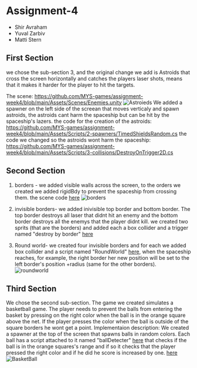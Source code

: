 # Assignment-4 

* Shir Avraham
* Yuval Zarbiv
* Matti Stern

## First Section 
we chose the sub-section 3, and the original change we add is Astroids that cross the screen horizontally and catches the players laser shots, means that it makes it harder for the player to hit the targets.

The scene: https://github.com/MYS-games/assignment-week4/blob/main/Assets/Scenes/Enemies.unity
![Astroieds](https://user-images.githubusercontent.com/57191216/99500031-6b713280-2982-11eb-8bb5-63a71af81f75.png)
We added a spawner on the left side of the screean that moves verticaly and spawn astroids, the astroids cant harm the spaceship but can be hit by the spaceship's lazers.
the code for the creation of the  astroids: https://github.com/MYS-games/assignment-week4/blob/main/Assets/Scripts/2-spawners/TimedShieldsRandom.cs
the code we changed so the astroids wont harm the spaceship: https://github.com/MYS-games/assignment-week4/blob/main/Assets/Scripts/3-collisions/DestroyOnTrigger2D.cs

## Second Section
1. borders - we added visible walls across the screen, to the orders we created we added rigidBdy to prevent the spaceship from crossing them.
the scene code [here](https://github.com/MYS-games/assignment-week4/blob/main/Assets/Scenes/Borders.unity)
![borders](https://user-images.githubusercontent.com/57191216/99500904-aa53b800-2983-11eb-95d6-c5f5bc842fcc.png)

2. invisible borders- we added inivisible top border and bottom border.
    The top border destroys all laser that  didnt hit an enemy and the bottom border destroys all the enemys that the player didnt kill.
    we created two sprits (that are the borders) and added each a box collider and a trigger named "destroy by border" [here](https://github.com/MYS-games/assignment-week4/blob/main/Assets/Scripts/3-collisions/DestroyByBorder.cs)
    
3. Round world- we created four invisible borders and for each we added box collider and a script named "RoundWorld" [here](https://github.com/MYS-games/assignment-week4/blob/main/Assets/Scripts/3-collisions/RoundWorld.cs), when the spaceship reaches, for example, the right border her new position will be set to the left border's position +radius (same for the other borders).
![roundworld](https://user-images.githubusercontent.com/57191216/99503109-9b223980-2986-11eb-80c4-f66d4dc2502b.png)

## Third Section
We chose the second sub-section.
The game we created simulates a basketball game.
The player needs to prevent the balls from entering the basket by pressing on the right color when the ball is in the orange square above the net.
If the player presses the color when the ball is outside of the square borders he wont get a point.
Implementaion description:
We created a spawner at the top of the screen that spawns balls in random colors.
Each ball has a script attached to it named "ballDetecter" [here](https://github.com/MYS-games/assignment-week4/blob/main/Assets/Scripts/Handlers/ballDetecter.cs) that checks if the ball is in the orange squares's range and if so it checks that the player pressed the right color and if he did he score is increased by one. [here](https://github.com/MYS-games/assignment-week4/blob/main/Assets/Scripts/Handlers/ScoreHandler.cs)
![BasketBall](https://user-images.githubusercontent.com/57191216/99505271-47fdb600-2989-11eb-834a-388cab1fb263.png)

